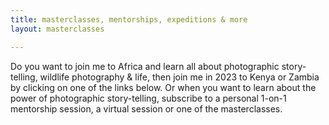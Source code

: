 ```yaml
---
title: masterclasses, mentorships, expeditions & more
layout: masterclasses

---
```

Do you want to join me to Africa and learn all about photographic story-telling, wildlife photography & life, then join me in 2023 to Kenya or Zambia by clicking on one of the links below. Or when you want to learn about the power of photographic story-telling, subscribe to a personal 1-on-1 mentorship session, a virtual session or one of the masterclasses.